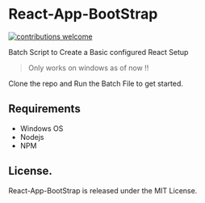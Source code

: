 # React-App-BootStrap
[![contributions welcome](https://img.shields.io/badge/contributions-welcome-brightgreen.svg?style=flat)](https://github.com/dwyl/esta/issues)

Batch Script to Create a Basic configured React Setup

> Only works on windows as of now !!

Clone the repo and Run the Batch File to get started.


## Requirements
- Windows OS
- Nodejs
- NPM

 ## License.
 React-App-BootStrap is released under the MIT License.
